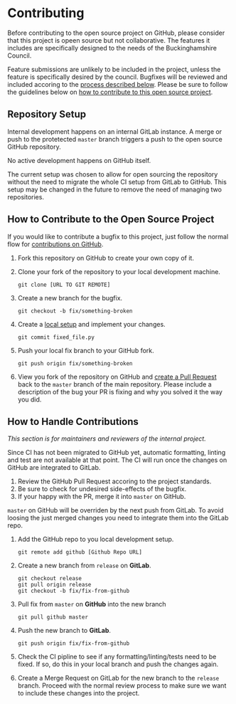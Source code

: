 # Contributing

Before contributing to the open source project on GitHub, please consider that this project is opeen source but not collaborative.
The features it includes are specifically designed to the needs of the Buckinghamshire Council.

Feature submissions are unlikely to be included in the project, unless the feature is specifically desired by the council.
Bugfixes will be reviewed and included accoring to the [process described below](#how-to-handle-contributions).
Please be sure to follow the guidelines below on [how to contribute to this open source project](#how-to-contribute-to-the-open-source-project).

## Repository Setup

Internal development happens on an internal GitLab instance.
A merge or push to the protetected `master` branch triggers a push to the open source GitHub repository.

No active development happens on GitHub itself.

The current setup was chosen to allow for open sourcing the repository without the need to migrate the whole CI setup from GitLab to GitHub.
This setup may be changed in the future to remove the need of managing two repositories.

## How to Contribute to the Open Source Project

If you would like to contribute a bugfix to this project, just follow the normal flow for [contributions on GitHub](https://guides.github.com/activities/forking/).

1.  Fork this repository on GitHub to create your own copy of it.
1.  Clone your fork of the repository to your local development machine.

        git clone [URL TO GIT REMOTE]

1.  Create a new branch for the bugfix.

        git checkout -b fix/something-broken

1.  Create a [local setup](/#setting-up-a-local-build) and implement your changes.

        git commit fixed_file.py

1.  Push your local fix branch to your GitHub fork.

        git push origin fix/something-broken

1.  View you fork of the repository on GitHub and [create a Pull Request](https://guides.github.com/activities/forking/#making-a-pull-request) back to the `master` branch of the main repository.
    Please include a description of the bug your PR is fixing and why you solved it the way you did.

## How to Handle Contributions

_This section is for maintainers and reviewers of the internal project._

Since CI has not been migrated to GitHub yet, automatic formatting, linting and test are not available at that point. The CI will run once the changes on GitHub are integrated to GitLab.

1.  Review the GitHub Pull Request accoring to the project standards.
1.  Be sure to check for undesired side-effects of the bugfix.
1.  If your happy with the PR, merge it into `master` on GitHub.

`master` on GitHub will be overriden by the next push from GitLab.
To avoid loosing the just merged changes you need to integrate them into the GitLab repo.

1.  Add the GitHub repo to you local development setup.

        git remote add github [Github Repo URL]

1.  Create a new branch from `release` on **GitLab**.

        git checkout release
        git pull origin release
        git checkout -b fix/fix-from-github

1.  Pull fix from `master` on **GitHub** into the new branch

        git pull github master

1.  Push the new branch to **GitLab**.

        git push origin fix/fix-from-github

1.  Check the CI pipline to see if any formatting/linting/tests need to be fixed.
    If so, do this in your local branch and push the changes again.

1.  Create a Merge Request on GitLab for the new branch to the `release` branch.
    Proceed with the normal review process to make sure we want to include these changes into the project.
